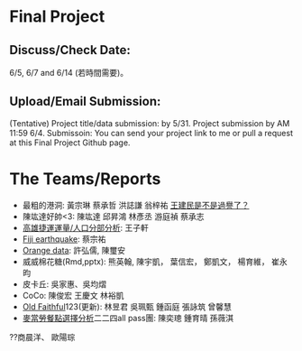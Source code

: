 
# Final Project

## Discuss/Check Date: 

6/5, 6/7 and 6/14 (若時間需要)。

## Upload/Email Submission: 

(Tentative) Project title/data submission: by 5/31. 
Project submission by AM 11:59 6/4. 
Submissoin: You can send your project link to me or pull a request at this Final Project Github page. 

# The Teams/Reports

  -  最粗的港洞: 黃宗琳 蔡承哲 洪誌謙 翁梓祐 [王建民是不是過譽了？]()
  -  陳竑達好帥<3: 陳竑達 邱昇鴻 林彥丞 游庭禎 蔡承志
  -  [高雄捷運運量/人口分部分析](http://): 王子軒
  -  [Fiji earthquake](): 蔡宗祐
  -  [Orange data](https://drive.google.com/file/d/0B-5DlPwCNHLOS3NEdmt3bjZ3SW8/view): 許弘儒, 陳璽安
  -  威威棉花糖(Rmd,pptx): 熊英翰, 陳宇凱， 葉信宏， 鄭凱文， 楊育維， 崔永昀
  -  皮卡丘: 吳家惠、吳均熠 
  -  CoCo: 陳俊宏 王慶文 林裕凱
  -  [Old Faithful]()123(更新): 林昱君 吳珮甄 鍾函庭 張詠筑 曾馨慧
  -  [麥當勞餐點選擇分析]()二二四all pass團: 陳奕璁 鍾育晴 孫薇淇
  
  ??商晨洋、 歐陽琮

